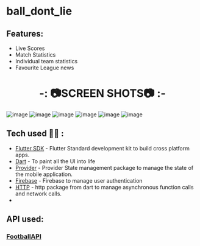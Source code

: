 # ball_dont_lie

## Features:
- Live Scores
- Match Statistics
- Individual team statistics
- Favourite League news

<h1 align="center">-: 📷SCREEN SHOTS📷 :-</h1>

![image](https://user-images.githubusercontent.com/71266237/223327500-06e78862-5048-4004-8389-fbec6d22ac92.png)
![image](https://user-images.githubusercontent.com/71266237/223327570-c9a6d686-45f3-4a08-b61d-e737dde3f5de.png)
![image](https://user-images.githubusercontent.com/71266237/223327668-96879bb6-d586-4472-b10d-410b8b1ec038.png)
![image](https://user-images.githubusercontent.com/71266237/223327777-4a2165e0-9711-4a66-9d88-1ab32a1a3539.png)
![image](https://user-images.githubusercontent.com/71266237/223327817-28be593f-203c-4770-a249-877317653d9f.png)
![image](https://user-images.githubusercontent.com/71266237/223327871-e6447fe9-142b-4eb6-9c4f-f57a38ec6e0f.png)




## Tech used 👨‍💻 :
- [Flutter SDK](https://flutter.dev/) - Flutter Standard development kit to build cross platform apps.
- [Dart](https://dart.dev/) - To paint all the UI into life
- [Provider](https://docs.flutter.dev/development/data-and-backend/state-mgmt/simple) - Provider State management package to manage the state of the mobile application.
- [Firebase](https://firebase.google.com/) - Firebase to manage user authentication
- [HTTP](https://pub.dev/packages/http) - http package from dart to manage asynchronous function calls and network calls.
- 

 ## API used:
 ### [FootballAPI](https://rapidapi.com/GiulianoCrescimbeni/api/football98/) 
